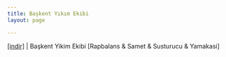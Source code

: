 ```yaml
---
title: Başkent Yıkım Ekibi
layout: page

---
```

<a href="https://cloud.mail.ru/public/e8783bc8c75e/Ba%C5%9Fkent%20Yikim%20Ekibi%20%5BRapbalans%20%26%20Samet%20%26%20Susturucu%20%26%20Yamakasi%5D" target="_blank">[indir]</a> | Başkent Yikim Ekibi [Rapbalans & Samet & Susturucu & Yamakasi]